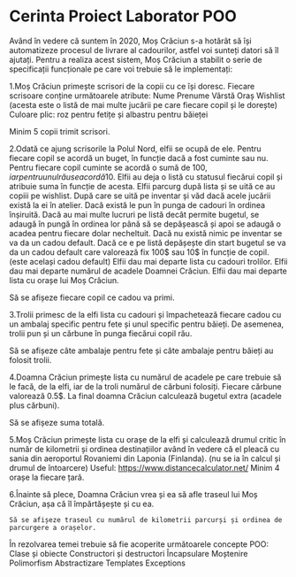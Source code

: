 # Cerinta Proiect Laborator POO

Având în vedere că suntem în 2020, Moș Crăciun s-a hotărât să își automatizeze procesul de livrare al cadourilor, 
astfel voi sunteți datori să îl ajutați. Pentru a realiza acest sistem, Moș Crăciun a stabilit o serie de specificații funcționale pe care voi trebuie să le implementați:

  1.Moș Crăciun primește scrisori de la copii cu ce își doresc. Fiecare scrisoare conține următoarele atribute:
Nume
Prenume
Vârstă
Oraș
Wishlist (acesta este o listă de mai multe jucării pe care fiecare copil și le dorește)
Culoare plic: roz pentru fetițe și albastru pentru băieței

Minim 5 copii trimit scrisori.

  2.Odată ce ajung scrisorile la Polul Nord, elfii se ocupă de ele.
Pentru fiecare copil se acordă un buget, în funcție dacă a fost cuminte sau nu. Pentru fiecare copil cuminte se acordă o sumă de 100$, iar pentru unul rău se acordă 10$. Elfii au deja o listă cu statusul fiecărui copil și atribuie suma în funcție de acesta.
Elfii parcurg după lista și se uită ce au copiii pe wishlist. După care se uită pe inventar și văd dacă acele jucării există la ei în atelier. 
Dacă există le pun în punga de cadouri în ordinea înșiruită.
Dacă au mai multe lucruri pe listă decât permite bugetul, se adaugă în pungă în ordinea lor până să se depășească și apoi se adaugă o acadea pentru fiecare dolar necheltuit.
Dacă nu există nimic pe inventar se va da un cadou default.
Dacă ce e pe listă depășește din start bugetul se va da un cadou default care valorează fix 100$ sau 10$ în funcție de copil. (este același cadou default)
Elfii dau mai departe lista cu cadouri trolilor. 
Elfii dau mai departe numărul de acadele Doamnei Crăciun.
Elfii dau mai departe lista cu orașe lui Moș Crăciun.

Să se afișeze fiecare copil ce cadou va primi.

  3.Trolii primesc de la elfi lista cu cadouri și împachetează fiecare cadou cu un ambalaj specific pentru fete și unul specific pentru băieți.
	De asemenea, trolii pun și un cărbune în punga fiecărui copil rău.

Să se afișeze câte ambalaje pentru fete și câte ambalaje pentru băieți au folosit trolii.

  4.Doamna Crăciun primește lista cu numărul de acadele pe care trebuie să le facă, de la elfi, iar de la troli numărul de cărbuni folosiți. 
Fiecare cărbune valorează 0.5$.
La final doamna Crăciun calculează bugetul extra (acadele plus cărbuni). 

Să se afișeze suma totală.

  5.Moș Crăciun primește lista cu orașe de la elfi și calculează drumul critic în număr de kilometrii și ordinea destinațiilor având în vedere că el pleacă cu sania din aeroportul Rovaniemi din Laponia (Finlanda). (nu se ia în calcul și drumul de întoarcere)
	Useful: https://www.distancecalculator.net/
Minim 4 orașe la fiecare țară.

  6.Înainte să plece, Doamna Crăciun vrea și ea să afle traseul lui Moș Crăciun, așa că îl împărtășește și cu ea.

	Să se afișeze traseul cu numărul de kilometrii parcurși și ordinea de parcurgere a orașelor.

În rezolvarea temei trebuie să fie acoperite următoarele concepte POO:
Clase și obiecte
Constructori și destructori
Încapsulare
Moștenire
Polimorfism
Abstractizare
Templates
Exceptions
